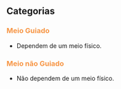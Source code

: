 ## Categorias

### <font color="#f79646">Meio Guiado</font>
- Dependem de um meio físico.

### <font color="#f79646">Meio não Guiado</font>
- Não dependem de um meio físico.